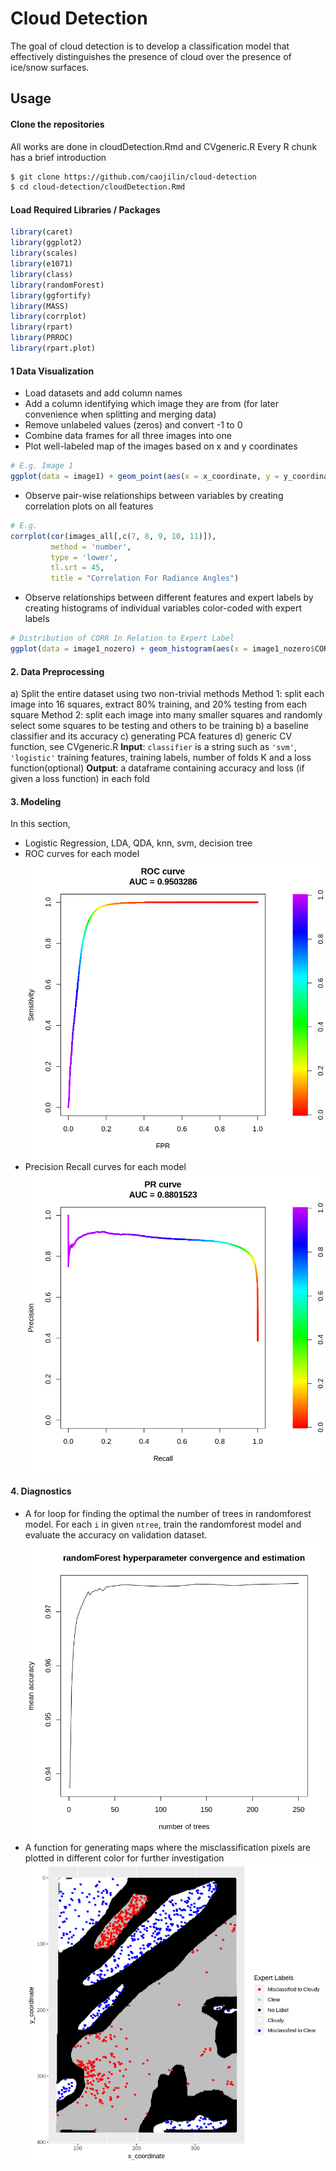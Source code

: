# Cloud Detection
The goal of cloud detection is to develop a classification model that effectively distinguishes the presence of cloud over the presence of ice/snow surfaces. 

## Usage
#### Clone the repositories
All works are done in cloudDetection.Rmd and CVgeneric.R
Every R chunk has a brief introduction
```bash
$ git clone https://github.com/caojilin/cloud-detection
$ cd cloud-detection/cloudDetection.Rmd
```
#### Load Required Libraries / Packages
```R
library(caret)
library(ggplot2)
library(scales)
library(e1071)
library(class)
library(randomForest)
library(ggfortify)
library(MASS)
library(corrplot)
library(rpart)
library(PRROC)
library(rpart.plot)
```

#### 1 Data Visualization
 * Load datasets and add column names
 * Add a column identifying which image they are from (for later convenience when splitting and merging data)
 * Remove unlabeled values (zeros) and convert -1 to 0
 * Combine data frames for all three images into one
 * Plot well-labeled map of the images based on x and y coordinates
```R
# E.g. Image 1
ggplot(data = image1) + geom_point(aes(x = x_coordinate, y = y_coordinate, color = as.factor(expert_label))) + scale_y_reverse() + scale_color_manual("Expert Labels", labels = c("Not Cloud", "No Label", "Cloud"), values = c("grey", "black", "white")) + ggtitle('Image 1: MISR Orbit 13257')
```
* Observe pair-wise relationships between variables by creating correlation plots on all features
```R
# E.g. 
corrplot(cor(images_all[,c(7, 8, 9, 10, 11)]), 
         method = 'number', 
         type = 'lower',
         tl.srt = 45,
         title = "Correlation For Radiance Angles")
```
* Observe relationships between different features and expert labels by creating histograms of individual variables color-coded with expert labels
```R
# Distribution of CORR In Relation to Expert Label
ggplot(data = image1_nozero) + geom_histogram(aes(x = image1_nozero$CORR, fill = expert_label))
```

#### 2. Data Preprocessing
a)
Split the entire dataset using two non-trivial methods
Method 1: split each image into 16 squares, extract 80% training, and 20% testing from each square
Method 2: split each image into many smaller squares and randomly select some squares to be testing and others to be training
b) 
a baseline classifier and its accuracy
c) 
generating PCA features
d)
generic CV function, see CVgeneric.R
**Input**: `classifier` is a string such as `'svm'`, `'logistic'`
training features, training labels, number of folds K and a loss function(optional)
**Output**: a dataframe containing accuracy and loss (if given a loss function) in each fold

#### 3. Modeling
In this section, 
* Logistic Regression, LDA, QDA, knn, svm, decision tree
* ROC curves for each model
![](figures/roc.png)
* Precision Recall curves for each model
![](figures/pr.png)

#### 4. Diagnostics
* A for loop for finding the optimal the number of trees in randomforest model. For each `i` in given `ntree`, train the randomforest model and evaluate the accuracy on validation dataset.
![](figures/ntree.png)
* A function for generating maps where the misclassification pixels are plotted in different color for further investigation ![](figures/misclaasification.png)


